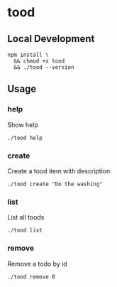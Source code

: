 # tood

## Local Development

```
npm install \
  && chmod +x tood
  && ./tood --version
```

## Usage

### help

Show help

```
./tood help
```

### create

Create a tood item with description

```
./tood create "Do the washing"
```
### list

List all toods

```
./tood list
```

### remove

Remove a todo by id

```
./tood remove 0
```

